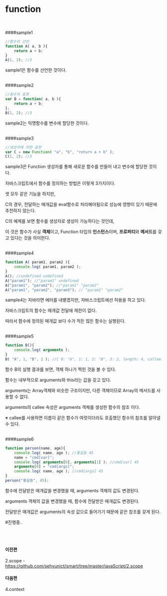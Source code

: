 # function

<br/>

####sample1
```javascript
//함수의 선언
function A( a, b ){
	return a + b;
}
A(1, 2); //3
```
sample1은 함수를 선언한 것이다.
<br/><br/>

####sample2
```javascript
//함수의 표현
var B = function( a, b ){
	return a + b;
};
B(1, 2); //3
```
sample2는 익명함수를 변수에 할당한 것이다.
<br/><br/>

####sample3
```javascript
//생성자에 의한 표현
var C = new Function( "a", "b", "return a + b" );
C(1, 2); //3
```
sample3은 Function 생성자를 통해 새로운 함수를 만들어 내고 변수에 할당한 것이다.

자바스크립트에서 함수를 정의하는 방법은 이렇게 3가지이다.

셋 모두 같은 기능을 하지만, 

C의 경우, 전달하는 매개값을 eval함수로 처리해야됨으로 성능에 영향이 있기 때문에 추천하지 않는다.

C의 예제를 보면 함수를 생성자로 생성이 가능하다는 것인데,

이 것은 함수가 사실 **객체**이고, Function 타입의 **인스턴스**이며, **프로퍼티**와 **메서드**를 갖고 있다는 것을 의미한다.
<br/><br/>

####sample4
```javascript
function A( param1, param2 ){
	console.log( param1, param2 );
}
A(); //undefined undefined
A("param1"); //"param1" undefined
A("param1", "param2"); //"param1" "param2"
A("param1", "param2", "param3"); // "param1" "param2"
```
sample4는 자바라면 에러를 내뱉겠지만, 자바스크립트에선 허용을 하고 있다.

자바스크립트의 함수는 매개값 전달에 제한이 없다.

따라서 함수에 정의된 매개값 보다 수가 적든 많든 함수는 실행된다.
<br/><br/>

####sample5
```javascript
function B(){
	console.log( arguments );
}
B( "A", 1, "B", 2 ); //{ 0: "A", 1: 1, 2: "B", 3: 2, length: 4, callee: B }
```
함수 B의 실행 결과를 보면, 객체 하나가 찍힌 것을 볼 수 있다.

함수는 내부적으로 arguments와 this라는 값을 갖고 있다.

arguments는 Array객체와 비슷한 구조이지만, 다른 객체이므로 Array의 메서드를 사용할 수 없다.

arguments의 callee 속성은 arguments 객체를 생성한 함수의 참조 이다.

※ callee를 사용하면 이름이 같은 함수가 여럿이더라도 호출했던 함수의 참조를 알아낼 수 있다. 
<br/><br/>

####sample6
```javascript
function person(name, age){
	console.log( name, age ); //홍길동 45
	name = "cmd[var]";
	console.log( arguments[0], arguments[1] ); //cmd[var] 45
	arguments[0] = "cmd[args]";
	console.log( name, age ); //cmd[args] 45
}
person("홍길동", 45);
```
함수에 전달받은 매개값을 변경했을 때, arguments 객체의 값도 변경된다.

arguments 객체의 값을 변경했을 때, 함수에 전달받은 매개값도 변경된다.

전달받은 매개값은 arguments의 속성 값으로 들어가기 때문에 같은 참조를 갖게 된다.


#진행중..

<br/><br/>

#### 이전편 
2.scope - https://github.com/sehyunict/smart/tree/master/javaScript/2.scope
#### 다음편
4.context

<br/>
<br/>
<br/>
<br/>